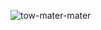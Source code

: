![tow-mater-mater](https://github.com/user-attachments/assets/6bdf1f8f-2d2c-4544-8a8a-171b4705ce01)

